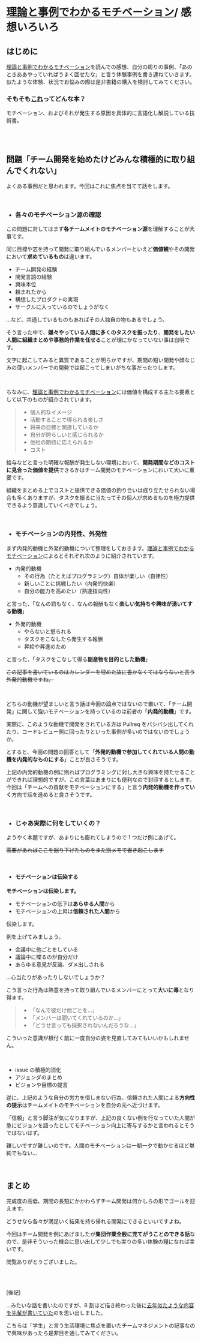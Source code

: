 # [理論と事例でわかるモチベーション](https://booth.pm/ja/items/1572897)/ 感想いろいろ

## はじめに

[理論と事例でわかるモチベーション](https://booth.pm/ja/items/1572897)を読んでの感想、自分の周りの事例、「あのときああやっていればうまく回せたな」と言う体験事例を書き連ねていきます。
似たような体験、状況でお悩みの際は是非書籍の購入を検討してみてください。

### そもそも[これ](https://booth.pm/ja/items/1572897)ってどんな本？

モチベーション、およびそれが発生する原因を具体的に言語化し解説している技術書。

<br/>
<br/>

## 問題「チーム開発を始めたけどみんな積極的に取り組んでくれない」

よくある事例だと思われます。今回はこれに焦点を当てて話をします。

<br/>

- ### 各々のモチベーション源の確認

この問題に対してはまず**各チームメイトのモチベーション源**を理解することが大事です。

同じ目標や志を持って開発に取り組んでいるメンバーといえど**価値観**やその開発において**求めているもの**は違います。

- チーム開発の経験
- 開発言語の経験
- 興味本位
- 頼まれたから
- 構想したプロダクトの実現
- サークルに入っているのでしょうがなく

...など、共通しているものもあればその人独自の物もあるでしょう。

そう言った中で、**嫌々やっている人間に多くのタスクを振ったり**、**開発をしたい人間に組織まとめや事務的作業を任せる**ことが理にかなっていない事は自明です。

文字に起こしてみると異質であることが明らかですが、期間の短い開発や顔なじみの薄いメンバーでの開発では起こってしまいがちな事だったりします。

<br/>

ちなみに、[理論と事例でわかるモチベーション](https://booth.pm/ja/items/1572897)には価値を構成する主たる要素として以下のものが紹介されています。

> - 個人的なイメージ
> - 活動することで得られる楽しさ
> - 将来の目標と関連しているか
> - 自分が誇らしいと感じられるか
> - 他社の期待に応えられるか
> - コスト

給与などと言った明確な報酬が発生しない環境において、**開発期間などのコストに見合った価値を提供**できるかはチーム開発のモチベーションにおいて大いに重要です。

組織をまとめる上でコストと提供できる価値の釣り合いは成り立たせられない場合も多くありますが、タスクを振るに当たってその個人が求めるものを極力提供できるよう意識していくべきでしょう。

<br/>

- ### モチベーションの内発性、外発性

まず内発的動機と外発的動機について整理をしておきます。[理論と事例でわかるモチベーション](https://booth.pm/ja/items/1572897)によるとそれぞれ次のように紹介されています。

- 内発的動機
  - その行為（たとえばプログラミング）自体が楽しい（自律性）
  - 新しいことに挑戦したい（内発的快楽）
  - 自分の能力を高めたい（熟達指向性）

と言った、「なんの罰もなく、なんの報酬もなく**楽しい気持ちや興味が湧いてする動機**」

- 外発的動機
  - やらないと怒られる
  - タスクをこなしたら発生する報酬
  - 昇給や昇進のため

と言った、「タスクをこなして得る**副産物を目的とした動機**」

~~この記事を書いているのはカレンダーを埋めた故に書かなくてはならないと言う外発的動機ですね。~~

<br/>

どちらの動機が望ましいと言う話は今回の論点ではないので置いて、「チーム開発」に関して強いモチベーションを持っているのは前者の「**内発的動機**」です。

実際に、このような動機で開発をされている方は Pullreq をバシバシ出してくれたり、コードレビュー側に回ったりといった事例が多いのではないのでしょうか。

とすると、今回の問題の回答として「**外発的動機で参加してくれている人間の動機を内発的なものにする**」ことが良さそうです。

上記の内発的動機の例に則ればプログラミングに対し大きな興味を持たせることができれば理想的ですが、この言葉はあまりにも便利なので封印するとします。
今回は「チームへの貢献をモチベーションにする」と言う**内発的動機を作っていく**方向で話を進めると良さそうです。

<br/>

- ### じゃあ実際に何をしていくの？

ようやく本題ですが、あまりにも膨れてしまうので 1 つだけ例にあげて。

~~需要があればここを掘り下げたものをまた別メモで書き起こします~~

<br/>

- #### モチベーションは伝染する

**モチベーションは伝染します。**

- モチベーションの低下は**あらゆる人間**から
- モチベーションの上昇は**信頼された人間**から

伝染します。
<br/>

例を上げてみましょう。

- 会議中に他ごとをしている
- 議論中に喋るのが自分だけ
- あらゆる意見が反論、ダメ出しされる

...心当たりがあったりしないでしょうか？

こう言った行為は熱意を持って取り組んでいるメンバーにとって**大いに毒**となり得ます。

> - 「なんで彼だけ他ごとを...」
> - 「メンバーは聞いてくれているのか...」
> - 「どうせ言っても採択されないんだろうな...」

こういった意識が根付く前に一度自分の姿を見直してみてもいいかもしれません。

<br>

- issue の積極的消化
- アジェンダのまとめ
- ビジョンや目標の提言

逆に、上記のような自分の労力を惜しまない行為、信頼された人間による**方向性の提示**はチームメイトのモチベーションを自分の元へ近づけます。

「信頼」と言う脚注が気になりますが、上記の良くない例を行なっていた人間が急にビジョンを語ったとしてモチベーション向上に寄与するかと言われるとそうではないはず。

難しいですが難しいのです。人間のモチベーションは一朝一夕で動かせるほど単純でもない...

<br/>

## まとめ

完成度の高低、期間の長短にかかわらずチーム開発は何かしらの形でゴールを迎えます。

どうせなら各々が満足いく結果を持ち帰れる開発にできるといいですよね。

今回はチーム開発を例にあげましたが**集団作業全般に充てがうことのできる話**なので、是非そういった機会に思い出して少しでも実りの多い体験の糧になれば幸いです。

閲覧ありがとうございました。

<br/>
<br/>

[後記]

...みたいな話を書いたのですが、8 割ほど描き終わった後に[去年似たような内容を先輩が書いていた](https://note.com/ozin/n/n26a3490620fe)のを思い出しました。

こちらは「学生」と言う生活環境に焦点を置いたチームマネジメントの記事なので興味があったら是非目を通してみてください。
